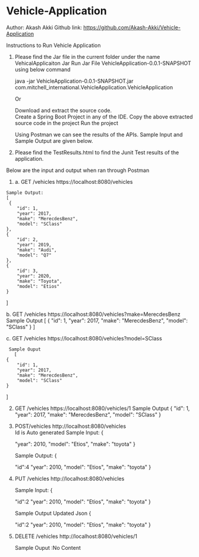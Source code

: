 # Vehicle-Application
Author: Akash Akki
Github link: https://github.com/Akash-Akki/Vehicle-Application

Instructions to Run Vehicle Application
  
1. Please find the Jar file in the current folder under the name VehicalApplicaiton Jar
  Run Jar File VehicleApplication-0.0.1-SNAPSHOT using below command

      java -jar VehicleApplication-0.0.1-SNAPSHOT.jar com.mitchell_international.VehicleApplication.VehicleApplication
	  
	  Or 
	  
    Download and extract the source code.   
    Create a Spring Boot Project in any of the IDE.
    Copy the above extracted source code in the project 
    Run the project
    
    Using Postman we can see the results of the APIs.
    Sample Input and Sample Output are given below.
   
2. Please find the TestResults.html to find the Junit Test results of the application.	  
  
    
  
  Below are the input and output when ran through Postman
  
  1. 
       a. GET /vehicles  https://localhost:8080/vehicles
  
    Sample Output:
	[
     {
        "id": 1,
        "year": 2017,
        "make": "MerecdesBenz",
        "model": "SClass"
    },
    {
        "id": 2,
        "year": 2019,
        "make": "Audi",
        "model": "Q7"
    },
    {
        "id": 3,
        "year": 2020,
        "make": "Toyota",
        "model": "Etios"
    }
]

  b.  GET /vehicles https://localhost:8080/vehicles?make=MerecdesBenz
    Sample Output
	  [
    {
        "id": 1,
        "year": 2017,
        "make": "MerecdesBenz",
        "model": "SClass"
    }
]

  c.  GET /vehicles https://localhost:8080/vehicles?model=SClass
     
	 Sample Ouput
       [
    {
        "id": 1,
        "year": 2017,
        "make": "MerecdesBenz",
        "model": "SClass"
    }
]

2.   GET /vehicles https://localhost:8080/vehicles/1
   Sample Output
   {
    "id": 1,
    "year": 2017,
    "make": "MerecdesBenz",
    "model": "SClass"
}

3. POST/vehicles  http://localhost:8080/vehicles  
   Id is Auto generated
   Sample Input:
   {
   
    
    "year": 2010,
    "model": "Etios",
    "make": "toyota"
   }
   
   
    Sample Output:
	{
   
     "id":4
    "year": 2010,
    "model": "Etios",
    "make": "toyota"
   }

4.   
    PUT /vehicles http://localhost:8080/vehicles

   Sample Input:
	{
   
     "id":2
    "year": 2010,
    "model": "Etios",
    "make": "toyota"
   }
    
	Sample Output
	  Updated Json
	{
   
     "id":2
    "year": 2010,
    "model": "Etios",
    "make": "toyota"
   }
   
 
  
5. DELETE /vehicles  http://localhost:8080/vehicles/1

   Sample Ouput :No Content
